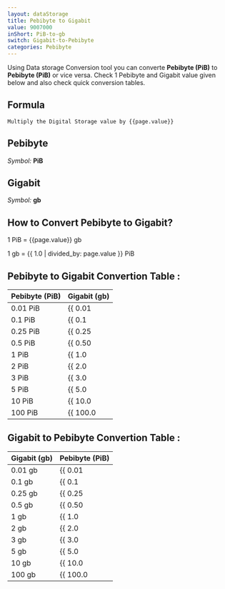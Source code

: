 ```yaml
---
layout: dataStorage
title: Pebibyte to Gigabit
value: 9007000
inShort: PiB-to-gb
switch: Gigabit-to-Pebibyte
categories: Pebibyte
---
```


Using Data storage Conversion tool you can converte **Pebibyte (PiB)** to **Pebibyte (PiB)** or vice versa. Check 1 Pebibyte and Gigabit value given below and also check quick conversion tables.

## Formula
`Multiply the Digital Storage value by {{page.value}}`

## Pebibyte
*Symbol:* **PiB**

## Gigabit
*Symbol:* **gb**

## How to Convert Pebibyte to Gigabit?

1 PiB = {{page.value}} gb

1 gb = {{ 1.0 | divided_by: page.value }} PiB


## Pebibyte to Gigabit Convertion Table :

| Pebibyte (PiB) | Gigabit (gb) |
| ---- | ---- |
| 0.01 PiB | {{ 0.01 | times: page.value }} gb |
| 0.1 PiB | {{ 0.1 | times: page.value }} gb |
| 0.25 PiB | {{ 0.25 | times: page.value }} gb |
| 0.5 PiB | {{ 0.50 | times: page.value }} gb |
| 1 PiB | {{ 1.0 | times: page.value }} gb |
| 2 PiB | {{ 2.0 | times: page.value }} gb |
| 3 PiB | {{ 3.0 | times: page.value }} gb |
| 5 PiB | {{ 5.0 | times: page.value }} gb |
| 10 PiB | {{ 10.0 | times: page.value }} gb |
| 100 PiB | {{ 100.0 | times: page.value }} gb |

## Gigabit to Pebibyte Convertion Table :

| Gigabit (gb) | Pebibyte (PiB) |
| ---- | ---- |
| 0.01 gb | {{ 0.01 | divided_by: page.value }} PiB |
| 0.1 gb | {{ 0.1 | divided_by: page.value }} PiB |
| 0.25 gb | {{ 0.25 | divided_by: page.value }} PiB |
| 0.5 gb | {{ 0.50 | divided_by: page.value }} PiB |
| 1 gb | {{ 1.0 | divided_by: page.value }} PiB |
| 2 gb | {{ 2.0 | divided_by: page.value }} PiB |
| 3 gb | {{ 3.0 | divided_by: page.value }} PiB |
| 5 gb | {{ 5.0 | divided_by: page.value }} PiB |
| 10 gb | {{ 10.0 | divided_by: page.value }} PiB |
| 100 gb | {{ 100.0 | divided_by: page.value }} PiB |


<script>
document.getElementById('selectInput')[21].selected = true
document.getElementById('selectOutput')[10].selected = true
</script>

